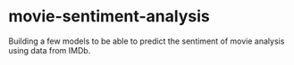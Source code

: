 # movie-sentiment-analysis
Building a few models to be able to predict the sentiment of movie analysis using data from IMDb.
